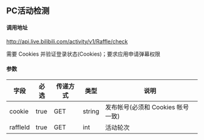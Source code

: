 ## PC活动检测

#### 调用地址

http://api.live.bilibili.com/activity/v1/Raffle/check

需要 Cookies 并验证登录状态(Cookies)；要求应用申请弹幕权限

#### 参数

|字段|必选|传递方式|类型|说明|
|----|----|--------|----|----|
|cookie|true|GET|string|发布帐号(必须和 Cookies 帐号一致)|
|raffleId|true|GET|int|活动轮次|
